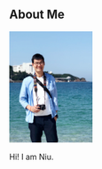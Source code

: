 ## About Me

<img src="img/headphoto.jpeg" title="headphoto" width="150" height="200">

Hi! I am Niu.
